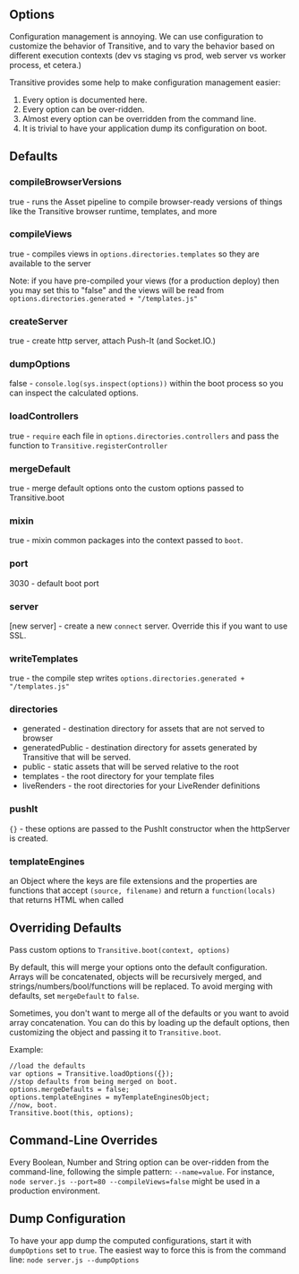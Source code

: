 ## Options

Configuration management is annoying.  We can use configuration to customize the behavior of Transitive, and to vary the behavior based on different execution contexts (dev vs staging vs prod, web server vs worker process, et cetera.)

Transitive provides some help to make configuration management easier:

  1. Every option is documented here.
  2. Every option can be over-ridden.
  3. Almost every option can be overridden from the command line.
  4. It is trivial to have your application dump its configuration on boot.

## Defaults

### compileBrowserVersions

true - runs the Asset pipeline to compile browser-ready versions of things like the Transitive browser runtime, templates, and more

### compileViews

true - compiles views in `options.directories.templates` so they are available to the server

Note: if you have pre-compiled your views (for a production deploy) then you may set this to "false" and the views will be read from `options.directories.generated + "/templates.js"`

### createServer

true - create http server, attach Push-It (and Socket.IO.)

### dumpOptions

false - `console.log(sys.inspect(options))` within the boot process so you can inspect the calculated options.

### loadControllers

true - `require` each file in `options.directories.controllers` and pass the function to `Transitive.registerController`

### mergeDefault

true - merge default options onto the custom options passed to Transitive.boot

### mixin

true - mixin common packages into the context passed to `boot`.

### port

3030 - default boot port

### server

[new server] - create a new `connect` server.  Override this if you want to use SSL.

### writeTemplates

true - the compile step writes `options.directories.generated + "/templates.js"`

### directories

  * generated - destination directory for assets that are not served to browser
  * generatedPublic - destination directory for assets generated by Transitive that will be served.
  * public - static assets that will be served relative to the root
  * templates - the root directory for your template files
  * liveRenders - the root directories for your LiveRender definitions

### pushIt

`{}` - these options are passed to the PushIt constructor when the httpServer is created.

### templateEngines

an Object where the keys are file extensions and the properties are functions that accept `(source, filename)` and return a `function(locals) `that returns HTML when called

## Overriding Defaults

Pass custom options to `Transitive.boot(context, options)`

By default, this will merge your options onto the default configuration.  Arrays will be concatenated, objects will be recursively merged, and strings/numbers/bool/functions will be replaced.  To avoid merging with defaults, set `mergeDefault` to `false`.

Sometimes, you don't want to merge all of the defaults or you want to avoid array concatenation.  You can do this by loading up the default options, then customizing the object and passing it to `Transitive.boot`.

Example:

    //load the defaults
    var options = Transitive.loadOptions({});
    //stop defaults from being merged on boot.
    options.mergeDefaults = false; 
    options.templateEngines = myTemplateEnginesObject;
    //now, boot.
    Transitive.boot(this, options);

## Command-Line Overrides


Every Boolean, Number and String option can be over-ridden from the command-line, following the simple pattern: `--name=value`.  For instance, `node server.js --port=80 --compileViews=false` might be used in a production environment.


## Dump Configuration


To have your app dump the computed configurations, start it with `dumpOptions` set to `true`.  The easiest way to force this is from the command line: `node server.js --dumpOptions`

